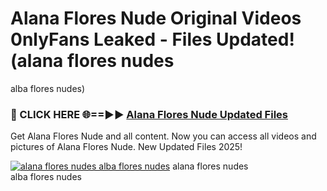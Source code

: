 # Alana Flores Nude Original Videos 0nlyFans Leaked - Files Updated! (alana flores nudes<br>
alba flores nudes)

<h3>🔴 CLICK HERE 🌐==►► <a href="https://tinyurl.com/2p9ay9w9" rel="nofollow">Alana Flores Nude Updated Files</a></h3>

Get Alana Flores Nude and all content. Now you can access all videos and pictures of Alana Flores Nude. New Updated Files 2025!

[![alana flores nudes<br>
alba flores nudes](https://i.imgur.com/KQgVmj3.gif)](https://tinyurl.com/2p9ay9w9)
alana flores nudes<br>
alba flores nudes